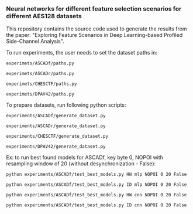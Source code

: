 ### Neural networks for different feature selection scenarios for different AES128 datasets

This repository contains the source code used to generate the results from the paper: 
"Exploring Feature Scenarios in Deep Learning-based Profiled Side-Channel Analysis".

To run experiments, the user needs to set the dataset paths in:

```experimets/ASCADf/paths.py```

```experimets/ASCADr/paths.py```

```experimets/CHESCTF/paths.py```

```experimets/DPAV42/paths.py```

To prepare datasets, run following python scripts:

```experiments/ASCADf/generate_dataset.py```

```experiments/ASCADr/generate_dataset.py```

```experiments/CHESCTF/generate_dataset.py```

```experiments/DPAV42/generate_dataset.py```

Ex: to run best found models for ASCADf, key byte 0, NOPOI with resampling window of 20 
(without desynchronization - False):

```python experiments/ASCADf/test_best_models.py HW mlp NOPOI 0 20 False```

```python experiments/ASCADf/test_best_models.py ID mlp NOPOI 0 20 False```

```python experiments/ASCADf/test_best_models.py HW cnn NOPOI 0 20 False```

```python experiments/ASCADf/test_best_models.py ID cnn NOPOI 0 20 False```


